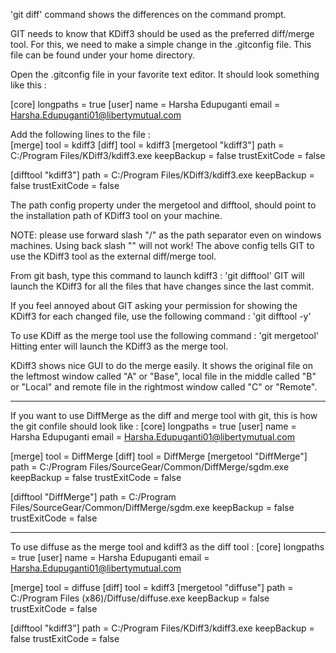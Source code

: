 'git diff' command shows the differences on the command prompt.  

GIT needs to know that KDiff3 should be used as the preferred diff/merge tool.  For this, we need to make a simple change in the .gitconfig file.  This file can be found under your home directory.

Open the .gitconfig file in your favorite text editor.
It should look something like this :

[core]
	longpaths = true
[user]
	name = Harsha Edupuganti
	email = Harsha.Edupuganti01@libertymutual.com
  
  
Add the following lines to the file :  
[merge]
	tool = kdiff3
[diff]
	tool = kdiff3
[mergetool "kdiff3"]
    path = C:/Program Files/KDiff3/kdiff3.exe
    keepBackup = false
    trustExitCode = false
 
[difftool "kdiff3"]
    path = C:/Program Files/KDiff3/kdiff3.exe
    keepBackup = false
    trustExitCode = false
    
The path config property under the mergetool and difftool, should point to the installation path of KDiff3 tool on your machine.    

NOTE: please use forward slash "/" as the path separator even on windows machines.  Using back slash "\" will not work!
The above config tells GIT to use the KDiff3 tool as the external diff/merge tool.

From git bash, type this command to launch kdiff3 : 'git difftool'
GIT will launch the KDiff3 for all the files that have changes since the last commit.

If you feel annoyed about GIT asking your permission for showing the KDiff3 for each changed file, use the following command : 'git difftool -y'

To use KDiff as the merge tool use the following command : 'git mergetool'
Hitting enter will launch the KDiff3 as the merge tool.

KDiff3 shows nice GUI to do the merge easily.  It shows the original file on the leftmost window called "A" or "Base", local file in the middle called "B" or "Local" and remote file in the rightmost window called "C" or "Remote".

--------------------------
If you want to use DiffMerge as the diff and merge tool with git, this is how the git confile should look like : 
[core]
	longpaths = true
[user]
	name = Harsha Edupuganti
	email = Harsha.Edupuganti01@libertymutual.com

[merge]
	tool = DiffMerge
[diff]
	tool = DiffMerge
[mergetool "DiffMerge"]
    path = C:/Program Files/SourceGear/Common/DiffMerge/sgdm.exe
    keepBackup = false
    trustExitCode = false
 
[difftool "DiffMerge"]
    path = C:/Program Files/SourceGear/Common/DiffMerge/sgdm.exe
    keepBackup = false
    trustExitCode = false
    
--------------------------
To use diffuse as the merge tool and kdiff3 as the diff tool : 
[core]
	longpaths = true
[user]
	name = Harsha Edupuganti
	email = Harsha.Edupuganti01@libertymutual.com

[merge]
	tool = diffuse
[diff]
	tool = kdiff3
[mergetool "diffuse"]
    path = C:/Program Files (x86)/Diffuse/diffuse.exe
    keepBackup = false
    trustExitCode = false
 
[difftool "kdiff3"]
    path = C:/Program Files/KDiff3/kdiff3.exe
    keepBackup = false
    trustExitCode = false
